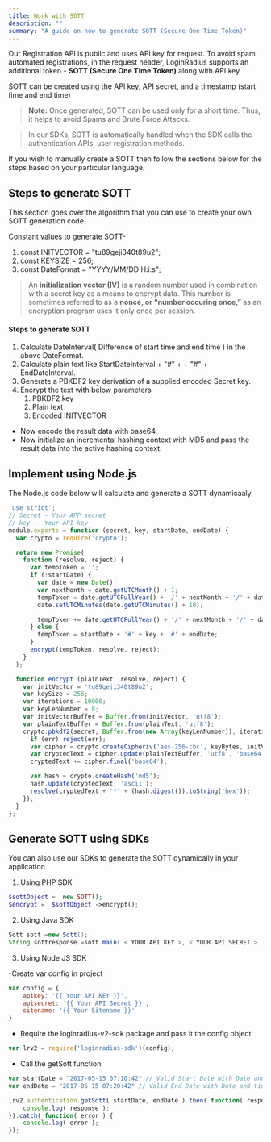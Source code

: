 ```yaml
---
title: Work with SOTT
description: ""
summary: "A guide on how to generate SOTT (Secure One Time Token)"
---
```


Our Registration API is public and uses API key for request. To avoid spam automated registrations, in the request header, LoginRadius supports an additional token - **SOTT (Secure One Time Token)** along with API key

SOTT can be created using the API key, API secret, and a timestamp (start time and end time)


> **Note:** Once generated, SOTT can be used only for a short time. Thus, it helps to avoid Spams and Brute Force Attacks.

> In our SDKs, SOTT is automatically handled when the SDK calls the authentication APIs, user registration methods. 

If you wish to manually create a SOTT then follow the sections below for the steps based on your particular language.


## Steps to generate SOTT
This section goes over the algorithm that you can use to create your own SOTT generation code.

Constant values to generate SOTT-

1. const INITVECTOR = "tu89geji340t89u2";
2. const KEYSIZE = 256;
3. const DateFormat = "YYYY/MM/DD H:i:s";

> An **initialization vector (IV)** is a random number used in combination with a secret key as a means to encrypt data. This number is sometimes referred to as a **nonce, or “number occuring once,”** as an encryption program uses it only once per session.


#### Steps to generate SOTT

1. Calculate DateInterval( Difference of start time and end time ) in the above DateFormat.
2. Calculate plain text like StartDateInterval + "#" + + "#" + EndDateInterval.
3. Generate a PBKDF2 key derivation of a supplied encoded Secret key.
4. Encrypt the text with below parameters
    1. PBKDF2 key
    2. Plain text
    3. Encoded INITVECTOR
- Now encode the result data with base64.
- Now initialize an incremental hashing context with MD5 and pass the result data into the active hashing context.

## Implement using Node.js

The Node.js code below will calculate and generate a SOTT dynamicaaly

```JavaScript
'use strict';
// Secret - Your APP secret 
// key -- Your API key
module.exports = function (secret, key, startDate, endDate) {
  var crypto = require('crypto');

  return new Promise(
    function (resolve, reject) {
      var tempToken = '';
      if (!startDate) {
        var date = new Date();
        var nextMonth = date.getUTCMonth() + 1;
        tempToken = date.getUTCFullYear() + '/' + nextMonth + '/' + date.getUTCDate() + ' ' + date.getUTCHours() + ':' + (date.getUTCMinutes() < 10 ? '0' + date.getUTCMinutes() : date.getUTCMinutes()) + ':' + (date.getUTCSeconds() < 10 ? '0' + date.getUTCSeconds() : date.getUTCSeconds()) + '#' + key + '#';
        date.setUTCMinutes(date.getUTCMinutes() + 10);

        tempToken += date.getUTCFullYear() + '/' + nextMonth + '/' + date.getUTCDate() + ' ' + date.getUTCHours() + ':' + (date.getUTCMinutes() < 10 ? '0' + date.getUTCMinutes() : date.getUTCMinutes()) + ':' + (date.getUTCSeconds() < 10 ? '0' + date.getUTCSeconds() : date.getUTCSeconds());
      } else {
        tempToken = startDate + '#' + key + '#' + endDate;
      }
      encrypt(tempToken, resolve, reject);
    }
  );

  function encrypt (plainText, resolve, reject) {
    var initVector = 'tu89geji340t89u2';
    var keySize = 256;
    var iterations = 10000;
    var keyLenNumber = 8;
    var initVectorBuffer = Buffer.from(initVector, 'utf8');
    var plainTextBuffer = Buffer.from(plainText, 'utf8');
    crypto.pbkdf2(secret, Buffer.from(new Array(keyLenNumber)), iterations, keySize / keyLenNumber, 'sha1', function (err, keyBytes) {
      if (err) reject(err);
      var cipher = crypto.createCipheriv('aes-256-cbc', keyBytes, initVectorBuffer);
      var cryptedText = cipher.update(plainTextBuffer, 'utf8', 'base64');
      cryptedText += cipher.final('base64');

      var hash = crypto.createHash('md5');
      hash.update(cryptedText, 'ascii');
      resolve(cryptedText + '*' + (hash.digest()).toString('hex'));
    });
  }
};
```

## Generate SOTT using SDKs

You can also use our SDKs to generate the SOTT dynamically in your application

1. Using PHP SDK

```PHP
$sottObject =  new SOTT();
$encrypt =  $sottObject ->encrypt();
```

2. Using Java SDK

```JAVA
Sott sott =new Sott();
String sottresponse =sott.main( < YOUR API KEY >, < YOUR API SECRET > );
```
3. Using Node JS SDK

-Create var config in project

```JavaScript
var config = {
    apikey: '{{ Your API KEY }}',
    apisecret: '{{ Your API Secret }}',
    sitename: '{{ Your Sitename }}'
}
```
- Require the loginradius-v2-sdk package and pass it the config object

```Javascript
var lrv2 = require('loginradius-sdk')(config);
```

- Call the getSott function

```Javascript
var startDate = "2017-05-15 07:10:42" // Valid Start Date with Date and time
var endDate = "2017-05-15 07:20:42" // Valid End Date with Date and time

lrv2.authentication.getSott( startDate, endDate ).then( function( response ) {
    console.log( response );
}).catch( function( error ) {
    console.log( error );
});
```